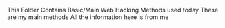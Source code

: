 This Folder Contains Basic/Main Web Hacking Methods used today 
These are my main methods
All the information here is from me


